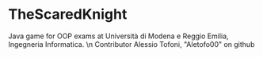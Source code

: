 # TheScaredKnight
Java game for OOP exams at Università di Modena e Reggio Emilia, Ingegneria Informatica. \n
Contributor Alessio Tofoni, "Aletofo00" on github
